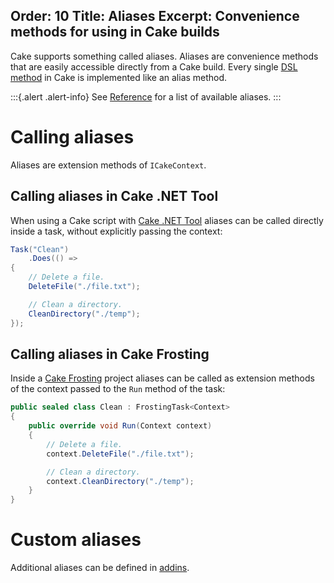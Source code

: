 Order: 10
Title: Aliases
Excerpt: Convenience methods for using in Cake builds
---

Cake supports something called aliases. Aliases are convenience methods that are easily accessible directly from a Cake build.
Every single [DSL method](/dsl) in Cake is implemented like an alias method.

:::{.alert .alert-info}
See [Reference](/dsl) for a list of available aliases.
:::

# Calling aliases

Aliases are extension methods of `ICakeContext`.

## Calling aliases in Cake .NET Tool

When using a Cake script with [Cake .NET Tool](/docs/running-builds/runners/dotnet-tool)
aliases can be called directly inside a task, without explicitly passing the context:

```csharp
Task("Clean")
    .Does(() =>
{
    // Delete a file.
    DeleteFile("./file.txt");

    // Clean a directory.
    CleanDirectory("./temp");
});
```

## Calling aliases in Cake Frosting

Inside a [Cake Frosting](/docs/running-builds/runners/cake-frosting) project aliases can be
called as extension methods of the context passed to the `Run` method of the task:

```csharp
public sealed class Clean : FrostingTask<Context>
{
    public override void Run(Context context)
    {
        // Delete a file.
        context.DeleteFile("./file.txt");

        // Clean a directory.
        context.CleanDirectory("./temp");
    }
}

```

# Custom aliases

Additional aliases can be defined in [addins](/docs/extending/addins).